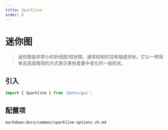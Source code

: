 ```yaml
---
title: Sparkline
order: 6
---
```


# 迷你图

> 迷你图是非常小的折线图/柱状图，通常绘制时没有轴或坐标。它以一种简单且高度精简的方式表示某些度量中变化的一般形状。

## 引入

```ts
import { Sparkline } from '@antv/gui';
```

## 配置项

`markdown:docs/common/sparkline-options.zh.md`
